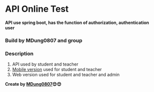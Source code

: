 # API Online Test
**API use spring boot, has the function of authorization, authentication user**
### Build by MDung0807 and group

### Description
1. API used by student and teacher
2. [Mobile version](https://github.com/MDung0807/OnlineTest_MB) used for student and teacher 
3. Web version used for student and teacher and admin

**Create by [MDung0807](https://github.com/MDung0807)😊😊**
